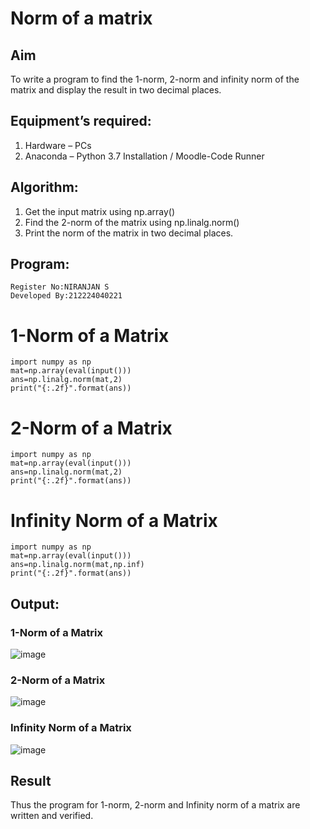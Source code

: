 # Norm of a matrix
## Aim
To write a program to find the 1-norm, 2-norm and infinity norm of the matrix and display the result in two decimal places.
## Equipment’s required:
1.	Hardware – PCs
2.	Anaconda – Python 3.7 Installation / Moodle-Code Runner
## Algorithm:
1. Get the input matrix using np.array()   
2. Find the 2-norm of the matrix using np.linalg.norm()
3. Print the norm of the matrix in two decimal places.
## Program:
```
Register No:NIRANJAN S
Developed By:212224040221
```
# 1-Norm of a Matrix
```
import numpy as np
mat=np.array(eval(input()))
ans=np.linalg.norm(mat,2)
print("{:.2f}".format(ans))
```
# 2-Norm of a Matrix
```
import numpy as np
mat=np.array(eval(input()))
ans=np.linalg.norm(mat,2)
print("{:.2f}".format(ans))
```
# Infinity Norm of a Matrix
```
import numpy as np
mat=np.array(eval(input()))
ans=np.linalg.norm(mat,np.inf)
print("{:.2f}".format(ans))
```

## Output:
### 1-Norm of a Matrix

![image](https://github.com/user-attachments/assets/b341b34a-d2e0-44ad-9736-7d6e4f1b0388)

### 2-Norm of a Matrix
![image](https://github.com/user-attachments/assets/68d31a71-95e7-4969-bb69-65f0acec1f82)


### Infinity Norm of a Matrix
![image](https://github.com/user-attachments/assets/9dab846d-de35-482a-b4eb-d39bbaeb1c12)


## Result
Thus the program for 1-norm, 2-norm and Infinity norm of a matrix are written and verified.
